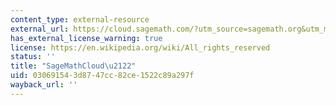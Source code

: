 ```yaml
---
content_type: external-resource
external_url: https://cloud.sagemath.com/?utm_source=sagemath.org&utm_medium=banner
has_external_license_warning: true
license: https://en.wikipedia.org/wiki/All_rights_reserved
status: ''
title: "SageMathCloud\u2122"
uid: 03069154-3d87-47cc-82ce-1522c89a297f
wayback_url: ''
---
```

